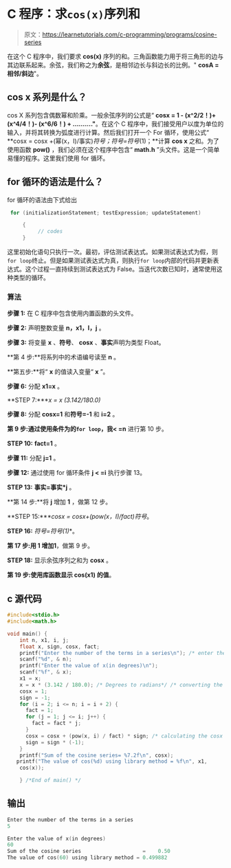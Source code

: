 # C 程序：求`cos(x)`序列和

> 原文：<https://learnetutorials.com/c-programming/programs/cosine-series>

在这个 C 程序中，我们要求 **cos(x)** 序列的和。三角函数能力用于将三角形的边与其边联系起来。余弦，我们称之为**余弦**，是相邻边长与斜边长的比例。" **cosA =相邻/斜边**"。

## cos x 系列是什么？

cos X 系列包含偶数幂和阶乘。一般余弦序列的公式是“ **cosx = 1 - (x^2/2！)+ (x^4/4！)- (x^6/6！) + .........."**。在这个 C 程序中，我们接受用户以度为单位的输入，并将其转换为弧度进行计算。然后我们打开一个 For 循环，使用公式“ **cosx = cosx +(幂(x，I)/事实)*符号；符号=符号*(1)；**计算 **cos x** 之和。为了使用函数 **pow()** ，我们必须在这个程序中包含“ **math.h** ”头文件。这是一个简单易懂的程序。这里我们使用 for 循环。

## for 循环的语法是什么？

for 循环的语法由下式给出

```c
 for (initializationStatement; testExpression; updateStatement)

     {
          // codes
     } 

```

这里初始化语句只执行一次。最初，评估测试表达式。如果测试表达式为假，则`for loop`终止。但是如果测试表达式为真，则执行`for loop`内部的代码并更新表达式。这个过程一直持续到测试表达式为 False。当迭代次数已知时，通常使用这种类型的循环。

### 算法

**步骤 1:** 在 C 程序中包含使用内置函数的头文件。

**步骤 2:** 声明整数变量 **n，x1，I，j** 。

**步骤 3:** 将变量 **x** 、**符号**、 **cosx** 、**事实**声明为类型 Float。

**第 4 步:**将系列中的术语编号读至 **n** 。

**第五步:**将“ **x** 的值读入变量“ **x** ”。

**步骤 6:** 分配 **x1=x** 。

**STEP 7:****x = x *(3.142/180.0)**

**步骤 8:** 分配 **cosx=1** 和**符号=-1** 和 **i=2** 。

**第 9 步:**通过使用条件为**的`for loop`，我< =n** 进行第 10 步。

**STEP 10:** **fact=1** 。

**步骤 11:** 分配 **j=1** 。

**步骤 12:** 通过使用 for 循环条件 **j < =i** 执行步骤 13。

**STEP 13:** **事实=事实*j** 。

**第 14 步:**将 **j** 增加 **1** ，做第 12 步。

**STEP 15:****cosx = cosx+(pow(x，I)/fact)*符号**。

**STEP 16:** **符号=符号*(1)**。

**第 17 步:**用 **1** 增加**1**，做第 9 步。

**STEP 18:** 显示余弦序列之和为 **cosx** 。

**第 19 步:**使用库函数**显示 **cos(x1)** 的值**。

## c 源代码

```c
#include<stdio.h>
#include<math.h>

void main() {
    int n, x1, i, j;
    float x, sign, cosx, fact;
    printf("Enter the number of the terms in a series\n"); /* enter the series */
    scanf("%d", & n);
    printf("Enter the value of x(in degrees)\n");
    scanf("%f", & x);
    x1 = x;
    x = x * (3.142 / 180.0); /* Degrees to radians*/ /* converting the degrees into radians */
    cosx = 1;
    sign = -1;
    for (i = 2; i <= n; i = i + 2) {
      fact = 1;
      for (j = 1; j <= i; j++) {
        fact = fact * j;
      }
      cosx = cosx + (pow(x, i) / fact) * sign; /* calculating the cosx x sum */
      sign = sign * (-1);
    }
    printf("Sum of the cosine series= %7.2f\n", cosx);     
   printf("The value of cos(%d) using library method = %f\n", x1,
    cos(x));

    } /*End of main() */

```

## 输出

```c
Enter the number of the terms in a series
5

Enter the value of x(in degrees)
60
Sum of the cosine series                    =    0.50  
The value of cos(60) using library method = 0.499882
```